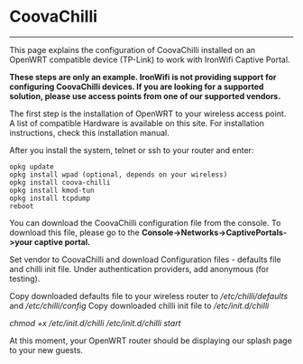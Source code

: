 # **CoovaChilli**

---

This page explains the configuration of CoovaChilli installed on an OpenWRT compatible device (TP-Link) to work with IronWifi Captive Portal.

**These steps are only an example. IronWifi is not providing support for configuring CoovaChilli devices. If you are looking for a supported solution, please use access points from one of our supported vendors.**

The first step is the installation of OpenWRT to your wireless access point. A list of compatible Hardware is available on this site. For installation instructions, check this installation manual.

After you install the system, telnet or ssh to your router and enter:

```
opkg update
opkg install wpad (optional, depends on your wireless)
opkg install coova-chilli
opkg install kmod-tun
opkg install tcpdump
reboot
```

You can download the CoovaChilli configuration file from the console. To download this file, please go to the **Console->Networks->CaptivePortals->your captive portal.**

Set vendor to CoovaChilli and download Configuration files - defaults file and chilli init file.
Under authentication providers, add anonymous (for testing).

Copy downloaded defaults file to your wireless router to _/etc/chilli/defaults_ and _/etc/chilli/config_
Copy downloaded chilli init file to _/etc/init.d/chilli_

_chmod +x /etc/init.d/chilli_
_/etc/init.d/chilli start_

At this moment, your OpenWRT router should be displaying our splash page to your new guests.
